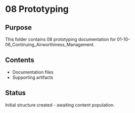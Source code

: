 # 08 Prototyping

## Purpose
This folder contains 08 prototyping documentation for 01-10-06_Continuing_Airworthiness_Management.

## Contents
- Documentation files
- Supporting artifacts

## Status
Initial structure created - awaiting content population.
